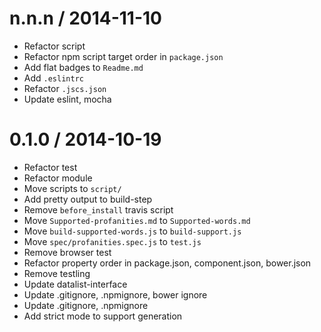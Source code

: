 
n.n.n / 2014-11-10
==================

 * Refactor script
 * Refactor npm script target order in `package.json`
 * Add flat badges to `Readme.md`
 * Add `.eslintrc`
 * Refactor `.jscs.json`
 * Update eslint, mocha

0.1.0 / 2014-10-19
==================

 * Refactor test
 * Refactor module
 * Move scripts to `script/`
 * Add pretty output to build-step
 * Remove `before_install` travis script
 * Move `Supported-profanities.md` to `Supported-words.md`
 * Move `build-supported-words.js` to `build-support.js`
 * Move `spec/profanities.spec.js` to `test.js`
 * Remove browser test
 * Refactor property order in package.json, component.json, bower.json
 * Remove testling
 * Update datalist-interface
 * Update .gitignore, .npmignore, bower ignore
 * Update .gitignore, .npmignore
 * Add strict mode to support generation
